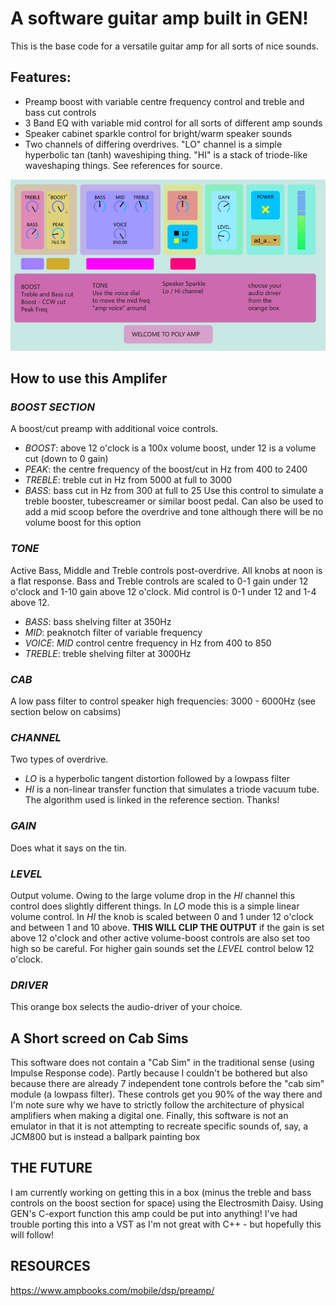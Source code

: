 # A software guitar amp built in GEN!

This is the base code for a versatile guitar amp for all sorts of nice sounds.  

## Features:
- Preamp boost with variable centre frequency control and treble and bass cut controls
- 3 Band EQ with variable mid control for all sorts of different amp sounds
- Speaker cabinet sparkle control for bright/warm speaker sounds
- Two channels of differing overdrives.  "LO" channel is a simple hyperbolic tan (tanh) waveshiping thing. "HI" is a stack of triode-like waveshaping things.  See references for source.

![amp panel graphic](panel.jpg)

## How to use this Amplifer
### _BOOST SECTION_
A boost/cut preamp with additional voice controls.  
- _BOOST_: above 12 o'clock is a 100x volume boost, under 12 is a volume cut (down to 0 gain)
- _PEAK_: the centre frequency of the boost/cut in Hz from 400 to 2400
- _TREBLE_: treble cut in Hz from 5000 at full to 3000
- _BASS_: bass cut in Hz from 300 at full to 25
Use this control to simulate a treble booster, tubescreamer or similar boost pedal.  Can also be used to add a mid scoop before the overdrive and tone although there will be no volume boost for this option

### _TONE_
Active Bass, Middle and Treble controls post-overdrive.  All knobs at noon is a flat response.  Bass and Treble controls are scaled to 0-1 gain under 12 o'clock and 1-10 gain above 12 o'clock.  Mid control is 0-1 under 12 and 1-4 above 12.
- _BASS_: bass shelving filter at 350Hz
- _MID_: peaknotch filter of variable frequency
- _VOICE_: _MID_ control centre frequency in Hz from 400 to 850
- _TREBLE_: treble shelving filter at 3000Hz

### _CAB_
A low pass filter to control speaker high frequencies: 3000 - 6000Hz (see section below on cabsims)

### _CHANNEL_
Two types of overdrive.
- _LO_ is a hyperbolic tangent distortion followed by a lowpass filter
- _HI_ is a non-linear transfer function that simulates a triode vacuum tube.  The algorithm used is linked in the reference section.  Thanks!

### _GAIN_
Does what it says on the tin.  

### _LEVEL_
Output volume.  Owing to the large volume drop in the _HI_ channel this control does slightly different things.  In _LO_ mode this is a simple linear volume control.  In _HI_ the knob is scaled between 0 and 1 under 12 o'clock and between 1 and 10 above.  **THIS WILL CLIP THE OUTPUT** if the gain is set above 12 o'clock and other active volume-boost controls are also set too high so be careful.  For higher gain sounds set the _LEVEL_ control below 12 o'clock. 

### _DRIVER_
This orange box selects the audio-driver of your choice.

## A Short screed on Cab Sims<br>
This software does not contain a "Cab Sim" in the traditional sense (using Impulse Response code).  Partly because I couldn't be bothered but also because there are already 7 independent tone controls before the "cab sim" module (a lowpass filter).  These controls get you 90% of the way there and I'm note sure why we have to strictly follow the architecture of physical amplifiers when making a digital one.  Finally, this software is not an emulator in that it is not attempting to recreate specific sounds of, say, a JCM800 but is instead a ballpark painting box

## THE FUTURE
I am currently working on getting this in a box (minus the treble and bass controls on the boost section for space) using the Electrosmith Daisy.  Using GEN's C-export function this amp could be put into anything!
I've had trouble porting this into a VST as I'm not great with C++ - but hopefully this will follow!

## RESOURCES
https://www.ampbooks.com/mobile/dsp/preamp/
